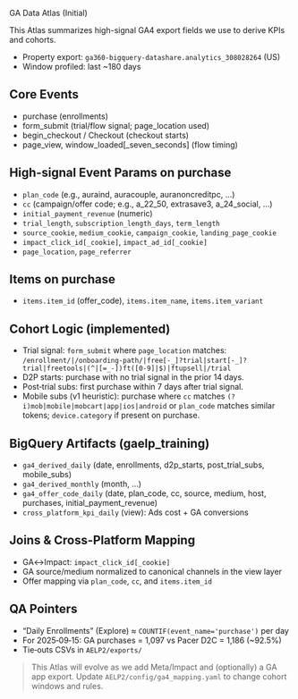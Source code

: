 GA Data Atlas (Initial)

This Atlas summarizes high-signal GA4 export fields we use to derive KPIs and cohorts.

- Property export: `ga360-bigquery-datashare.analytics_308028264` (US)
- Window profiled: last ~180 days

## Core Events
- purchase (enrollments)
- form_submit (trial/flow signal; page_location used)
- begin_checkout / Checkout (checkout starts)
- page_view, window_loaded[_seven_seconds] (flow timing)

## High-signal Event Params on purchase
- `plan_code` (e.g., auraind, auracouple, auranoncreditpc, …)
- `cc` (campaign/offer code; e.g., a_22_50, extrasave3, a_24_social, …)
- `initial_payment_revenue` (numeric)
- `trial_length`, `subscription_length_days`, `term_length`
- `source_cookie`, `medium_cookie`, `campaign_cookie`, `landing_page_cookie`
- `impact_click_id[_cookie]`, `impact_ad_id[_cookie]`
- `page_location`, `page_referrer`

## Items on purchase
- `items.item_id` (offer_code), `items.item_name`, `items.item_variant`

## Cohort Logic (implemented)
- Trial signal: `form_submit` where `page_location` matches:
  `/enrollment/|/onboarding-path/|free[-_]?trial|start[-_]?trial|freetools|(^|[=_-])ft([0-9]|$)|ftupsell|/trial`
- D2P starts: purchase with no trial signal in the prior 14 days.
- Post‑trial subs: first purchase within 7 days after trial signal.
- Mobile subs (v1 heuristic): purchase where `cc` matches `(?i)mob|mobile|mobcart|app|ios|android` or `plan_code` matches similar tokens; `device.category` if present on purchase.

## BigQuery Artifacts (gaelp_training)
- `ga4_derived_daily` (date, enrollments, d2p_starts, post_trial_subs, mobile_subs)
- `ga4_derived_monthly` (month, …)
- `ga4_offer_code_daily` (date, plan_code, cc, source, medium, host, purchases, initial_payment_revenue)
- `cross_platform_kpi_daily` (view): Ads cost + GA conversions

## Joins & Cross-Platform Mapping
- GA↔Impact: `impact_click_id[_cookie]`
- GA source/medium normalized to canonical channels in the view layer
- Offer mapping via `plan_code`, `cc`, and `items.item_id`

## QA Pointers
- “Daily Enrollments” (Explore) ≈ `COUNTIF(event_name='purchase')` per day
- For 2025‑09‑15: GA purchases = 1,097 vs Pacer D2C = 1,186 (~92.5%)
- Tie‑outs CSVs in `AELP2/exports/`

> This Atlas will evolve as we add Meta/Impact and (optionally) a GA app export. Update `AELP2/config/ga4_mapping.yaml` to change cohort windows and rules.
